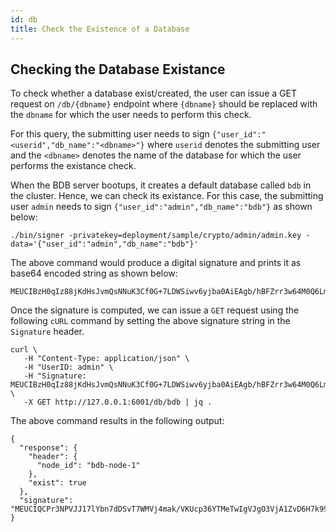 ```yaml
---
id: db
title: Check the Existence of a Database
---
```

## Checking the Database Existance

To check whether a database exist/created, the user can issue a GET request on `/db/{dbname}` endpoint where `{dbname}` should be replaced with
the `dbname` for which the user needs to perform this check.

For this query, the submitting user needs to sign `{"user_id":"<userid","db_name":"<dbname>"}` where `userid` denotes the submitting user and the
`<dbname>` denotes the name of the database for which the user performs the existance check.

When the BDB server bootups, it creates a default database called `bdb` in the cluster. Hence, we can check its existance. For this case, the
submitting user `admin` needs to sign `{"user_id":"admin","db_name":"bdb"}` as shown below:

```shell
./bin/signer -privatekey=deployment/sample/crypto/admin/admin.key -data='{"user_id":"admin","db_name":"bdb"}'
```
The above command would produce a digital signature and prints it as base64 encoded string as shown below:
```shell
MEUCIBzH0qIz88jKdHsJvmQsNNuK3Cf0G+7LDWSiwv6yjba0AiEAgb/hBFZrr3w64M0Q6LmZjQ0i/sjYr27K1DJSlXHWfRU=
```

Once the signature is computed, we can issue a `GET` request using the following `cURL` command
by setting the above signature string in the `Signature` header.
```shell
curl \
   -H "Content-Type: application/json" \
   -H "UserID: admin" \
   -H "Signature: MEUCIBzH0qIz88jKdHsJvmQsNNuK3Cf0G+7LDWSiwv6yjba0AiEAgb/hBFZrr3w64M0Q6LmZjQ0i/sjYr27K1DJSlXHWfRU=" \
   -X GET http://127.0.0.1:6001/db/bdb | jq .
```
The above command results in the following output:
```webmanifest
{
  "response": {
    "header": {
      "node_id": "bdb-node-1"
    },
    "exist": true
  },
  "signature": "MEUCIQCPr3NPVJJ17lYbn7dDSvT7WMVj4mak/VKUcp36YTMeTwIgVJgO3VjA1ZvD6H7k991d5he/ce47+tbBGw28oYFLiRw="
}
```

